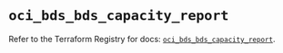 # `oci_bds_bds_capacity_report`

Refer to the Terraform Registry for docs: [`oci_bds_bds_capacity_report`](https://registry.terraform.io/providers/hashicorp/oci/7.19.0/docs/resources/bds_bds_capacity_report).
